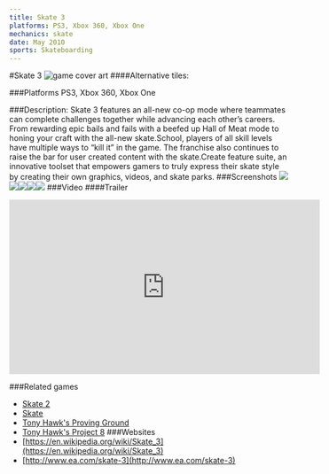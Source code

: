 ```yaml
---
title: Skate 3
platforms: PS3, Xbox 360, Xbox One
mechanics: skate
date: May 2010
sports: Skateboarding
---
```

#Skate 3
![game cover art](//images.igdb.com/igdb/image/upload/t_cover_big/oybdlg0seysz1cs1tuhi.jpg "Logo Title Text 1")
####Alternative tiles:

###Platforms
PS3, Xbox 360, Xbox One

###Description:
Skate 3 features an all-new co-op mode where teammates can complete challenges together while advancing each other’s careers. From rewarding epic bails and fails with a beefed up Hall of Meat mode to honing your craft with the all-new skate.School, players of all skill levels have multiple ways to “kill it” in the game. The franchise also continues to raise the bar for user created content with the skate.Create feature suite, an innovative toolset that empowers gamers to truly express their skate style by creating their own graphics, videos, and skate parks.
###Screenshots
<a target="_blank" href="//images.igdb.com/igdb/image/upload/t_cover_big/ivtb6bl53kaxyxyu31nn.jpg"><img src="//images.igdb.com/igdb/image/upload/t_thumb/ivtb6bl53kaxyxyu31nn.jpg"/></a><a target="_blank" href="//images.igdb.com/igdb/image/upload/t_cover_big/tyeswo9gl8iprzarxjtj.jpg"><img src="//images.igdb.com/igdb/image/upload/t_thumb/tyeswo9gl8iprzarxjtj.jpg"/></a><a target="_blank" href="//images.igdb.com/igdb/image/upload/t_cover_big/kvozrnjsuy9yk5ov6mrx.jpg"><img src="//images.igdb.com/igdb/image/upload/t_thumb/kvozrnjsuy9yk5ov6mrx.jpg"/></a><a target="_blank" href="//images.igdb.com/igdb/image/upload/t_cover_big/usdbbfw9cze7djeev7en.jpg"><img src="//images.igdb.com/igdb/image/upload/t_thumb/usdbbfw9cze7djeev7en.jpg"/></a><a target="_blank" href="//images.igdb.com/igdb/image/upload/t_cover_big/oxl4triyxkvm4gdxlh9w.jpg"><img src="//images.igdb.com/igdb/image/upload/t_thumb/oxl4triyxkvm4gdxlh9w.jpg"/></a>
###Video
####Trailer

<iframe width="560" height="315" src="https://www.youtube.com/embed/xhWPSb0XBFU" frameborder="0" allowfullscreen></iframe>

###Related games
* [Skate 2](/games/skate-2-2586/)
* [Skate](/games/skate-2585/)
* [Tony Hawk's Proving Ground](/games/tony-hawk-s-proving-ground-2700/)
* [Tony Hawk's Project 8](/games/tony-hawk-s-project-8-6204/)
###Websites
* [https://en.wikipedia.org/wiki/Skate_3](https://en.wikipedia.org/wiki/Skate_3)
* [http://www.ea.com/skate-3](http://www.ea.com/skate-3)
